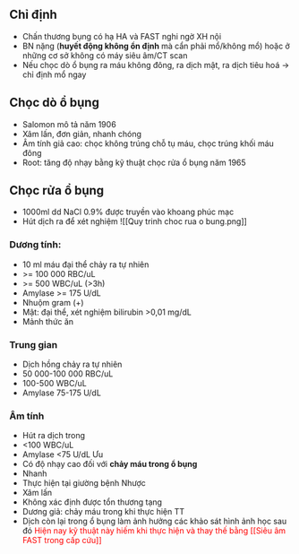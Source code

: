 ## Chỉ định
- Chấn thương bụng có hạ HA và FAST nghi ngờ XH nội
- BN nặng (**huyết động không ổn định** mà cẩn phải mổ/không mổ) hoặc ở những cơ sở không có máy siêu âm/CT scan
- Nếu chọc dò ổ bụng ra máu không đông, ra dịch mật, ra dịch tiêu hoá -> chỉ định mổ ngay

## Chọc dò ổ bụng
- Salomon mô tả năm 1906
- Xâm lấn, đơn giản, nhanh chóng
- Âm tính giả cao: chọc không trúng chỗ tụ máu, chọc trúng khối máu đông
- Root: tăng độ nhạy bằng kỹ thuật chọc rửa ổ bụng năm 1965
## Chọc rửa ổ bụng
- 1000ml dd NaCl 0.9% được truyền vào khoang phúc mạc
- Hút dịch ra để xét nghiệm
![[Quy trinh choc rua o bung.png]]
### Dương tính:
- 10 ml máu đại thể chảy ra tự nhiên
- \>= 100 000 RBC/uL
- \>= 500 WBC/uL (>3h)
- Amylase >= 175 U/dL
- Nhuộm gram (+)
- Mật: đại thể, xét nghiệm bilirubin >0,01 mg/dL
- Mảnh thức ăn
### Trung gian
- Dịch hồng chảy ra tự nhiên
- 50 000-100 000 RBC/uL
- 100-500 WBC/uL
- Amylase 75-175 U/dL
### Âm tính
- Hút ra dịch trong
- <100 WBC/uL
- Amylase <75 U/dL
Ưu
- Có độ nhạy cao đối với **chảy máu trong ổ bụng**
- Nhanh
- Thực hiện tại giường bệnh
Nhược
- Xâm lấn
- Không xác định được tổn thương tạng
- Dương giả: chảy máu trong khi thực hiện TT
- Dịch còn lại trong ổ bụng làm ảnh hưởng các khảo sát hình ảnh học sau đó
<font color="red">Hiện nay kỹ thuật này hiếm khi thực hiện và thay thế bằng [[Siêu âm FAST trong cấp cứu]]</font>
